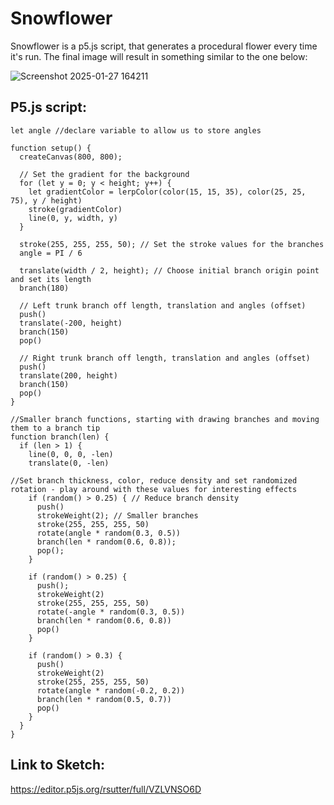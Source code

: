 # Snowflower
Snowflower is a p5.js script, that generates a procedural flower every time it's run. The final image will result in something similar to the one below:

![Screenshot 2025-01-27 164211](https://github.com/user-attachments/assets/b7fabf2e-c4a7-403f-9b39-b3b2aed77415)

## P5.js script:
``` 
let angle //declare variable to allow us to store angles

function setup() {
  createCanvas(800, 800);

  // Set the gradient for the background
  for (let y = 0; y < height; y++) {
    let gradientColor = lerpColor(color(15, 15, 35), color(25, 25, 75), y / height)
    stroke(gradientColor)
    line(0, y, width, y)
  }

  stroke(255, 255, 255, 50); // Set the stroke values for the branches
  angle = PI / 6

  translate(width / 2, height); // Choose initial branch origin point  and set its length
  branch(180)

  // Left trunk branch off length, translation and angles (offset)
  push()
  translate(-200, height) 
  branch(150)
  pop()

  // Right trunk branch off length, translation and angles (offset) 
  push()
  translate(200, height)
  branch(150)
  pop()
}

//Smaller branch functions, starting with drawing branches and moving them to a branch tip
function branch(len) {
  if (len > 1) {
    line(0, 0, 0, -len)
    translate(0, -len)

//Set branch thickness, color, reduce density and set randomized rotation - play around with these values for interesting effects
    if (random() > 0.25) { // Reduce branch density
      push()
      strokeWeight(2); // Smaller branches
      stroke(255, 255, 255, 50)
      rotate(angle * random(0.3, 0.5))
      branch(len * random(0.6, 0.8));
      pop();
    }

    if (random() > 0.25) {
      push();
      strokeWeight(2)
      stroke(255, 255, 255, 50)
      rotate(-angle * random(0.3, 0.5))
      branch(len * random(0.6, 0.8))
      pop()
    }

    if (random() > 0.3) {
      push()
      strokeWeight(2)
      stroke(255, 255, 255, 50)
      rotate(angle * random(-0.2, 0.2))
      branch(len * random(0.5, 0.7))
      pop()
    }
  }
}

```

## Link to Sketch:
https://editor.p5js.org/rsutter/full/VZLVNSO6D
